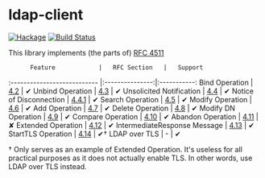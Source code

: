 ldap-client
===========
[![Hackage](https://budueba.com/hackage/ldap-client)](https://hackage.haskell.org/package/ldap-client)
[![Build Status](https://travis-ci.org/supki/ldap-client.svg?branch=master)](https://travis-ci.org/supki/ldap-client)

This library implements (the parts of) [RFC 4511][rfc4511]

          Feature            |   RFC Section   |   Support
:--------------------------- |:---------------:|:-----------:
Bind Operation               | [4.2][4.2]      | ✔
Unbind Operation             | [4.3][4.3]      | ✔
Unsolicited Notification     | [4.4][4.4]      | ✔
Notice of Disconnection      | [4.4.1][4.4.1]  | ✔
Search Operation             | [4.5][4.5]      | ✔
Modify Operation             | [4.6][4.6]      | ✔
Add Operation                | [4.7][4.7]      | ✔
Delete Operation             | [4.8][4.8]      | ✔
Modify DN Operation          | [4.9][4.9]      | ✔
Compare Operation            | [4.10][4.10]    | ✔
Abandon Operation            | [4.11][4.11]    | ✘
Extended Operation           | [4.12][4.12]    | ✔
IntermediateResponse Message | [4.13][4.13]    | ✔
StartTLS Operation           | [4.14][4.14]    | ✔†
LDAP over TLS                | -               | ✔

† Only serves as an example of Extended Operation.  It's useless for all practical purposes as it does not actually enable TLS.  In other words, use LDAP over TLS instead.

  [rfc4511]: https://tools.ietf.org/html/rfc4511
  [LDAP]: https://hackage.haskell.org/package/LDAP
  [4.2]: https://tools.ietf.org/html/rfc4511#section-4.2
  [4.3]: https://tools.ietf.org/html/rfc4511#section-4.3
  [4.4]: https://tools.ietf.org/html/rfc4511#section-4.4
  [4.4.1]: https://tools.ietf.org/html/rfc4511#section-4.4.1
  [4.5]: https://tools.ietf.org/html/rfc4511#section-4.5
  [4.6]: https://tools.ietf.org/html/rfc4511#section-4.6
  [4.7]: https://tools.ietf.org/html/rfc4511#section-4.7
  [4.8]: https://tools.ietf.org/html/rfc4511#section-4.8
  [4.9]: https://tools.ietf.org/html/rfc4511#section-4.9
  [4.10]: https://tools.ietf.org/html/rfc4511#section-4.10
  [4.11]: https://tools.ietf.org/html/rfc4511#section-4.11
  [4.12]: https://tools.ietf.org/html/rfc4511#section-4.12
  [4.13]: https://tools.ietf.org/html/rfc4511#section-4.13
  [4.14]: https://tools.ietf.org/html/rfc4511#section-4.14
